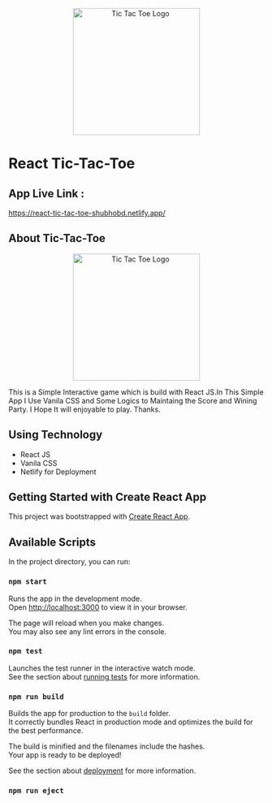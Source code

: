 <p align="center">
  <img width="250px" src="https://i.ibb.co/Fw97DNH/tic-tac-toe-logo.png" alt="Tic Tac Toe Logo"/>
</p>

# React Tic-Tac-Toe

## App Live Link : 
https://react-tic-tac-toe-shubhobd.netlify.app/


## About Tic-Tac-Toe

<p align="center">
  <img width="250px" src="https://i.ibb.co/JngZTVg/Tic-Tac-Toe-Screenshort.png" alt="Tic Tac Toe Logo"/>
</p>

This is a Simple Interactive game which is build with React JS.In This Simple App I Use Vanila CSS and Some Logics to Maintaing the Score and Wining Party. I Hope It will enjoyable to play. Thanks.

## Using Technology
- React JS
- Vanila CSS
- Netlify for Deployment

## Getting Started with Create React App

This project was bootstrapped with [Create React App](https://github.com/facebook/create-react-app).

## Available Scripts

In the project directory, you can run:

### `npm start`

Runs the app in the development mode.\
Open [http://localhost:3000](http://localhost:3000) to view it in your browser.

The page will reload when you make changes.\
You may also see any lint errors in the console.

### `npm test`

Launches the test runner in the interactive watch mode.\
See the section about [running tests](https://facebook.github.io/create-react-app/docs/running-tests) for more information.

### `npm run build`

Builds the app for production to the `build` folder.\
It correctly bundles React in production mode and optimizes the build for the best performance.

The build is minified and the filenames include the hashes.\
Your app is ready to be deployed!

See the section about [deployment](https://facebook.github.io/create-react-app/docs/deployment) for more information.

### `npm run eject`
